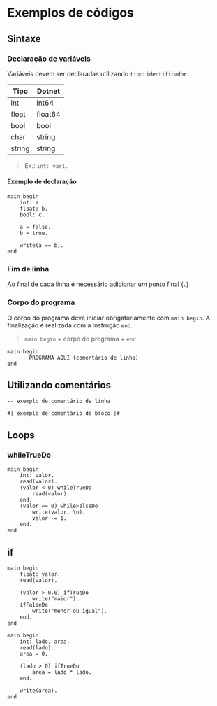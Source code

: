 # Exemplos de códigos

## Sintaxe

### Declaração de variáveis

Variáveis devem ser declaradas utilizando `tipo`: `identificador`.


| Tipo   | Dotnet  |
| ------ | ------- |
| int    | int64   |
| float  | float64 |
| bool   | bool    |
| char   | string  |
| string | string  |

> Ex.: `int: var1.`

#### Exemplo de declaração

```
main begin
    int: a.
    float: b.
	bool: c.

	a = false.
	b = true.

	write(a == b).
end
```

### Fim de linha

Ao final de cada linha é necessário adicionar um ponto final (`.`)

### Corpo do programa

O corpo do programa deve iniciar obrigatoriamente com `main begin`. A finalização é realizada com a instrução `end`.

> `main begin` + corpo do programa + `end`

```
main begin
	-- PROGRAMA AQUI (comentário de linha)
end
```

## Utilizando comentários

`-- exemplo de comentário de linha`

`#| exemplo de comentário de bloco |#` 

## Loops

### whileTrueDo

```
main begin
    int: valor.
    read(valor).
    (valor < 0) whileTrueDo     
        read(valor).    
    end.
    (valor == 0) whileFalseDo   
        write(valor, \n).
        valor -= 1.
    end.
end
```

## if

```
main begin
    float: valor.
    read(valor).

    (valor > 0.0) ifTrueDo 
        write("maior").
    ifFalseDo
        write("menor ou igual"). 
    end.
end
```

```
main begin
    int: lado, area.
    read(lado).
    area = 0.
    
    (lado > 0) ifTrueDo 
        area = lado * lado. 
    end.
    
    write(area).
end
```